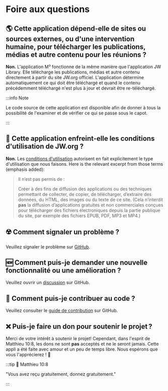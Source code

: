 # Foire aux questions

## :earth_americas: Cette application dépend-elle de sites ou sources externes, ou d'une intervention humaine, pour télécharger les publications, médias et autre contenu pour les réunions ?

**Non.** L'application M³ fonctionne de la même manière que l'application JW Library. Elle télécharge les publications, médias et autre contenu directement à partir du site JW.org officiel. L'application détermine automatiquement ce qui doit être téléchargé et quand le contenu précédemment téléchargé n'est plus à jour et devrait être re-téléchargé.

:::info Note

Le code source de cette application est disponible afin de donner à tous la possibilité de l'examiner et de vérifier ce qui se passe sous le capot.

:::

## :thinking: Cette application enfreint-elle les conditions d'utilisation de JW.org ?

**Non.** Les [conditions d'utilisation](https://www.jw.org/finder?docid=1011511&prefer=content) autorisent en fait explicitement le type d'utilisation que nous faisons. Here is the relevant excerpt from those terms (emphasis added):

> Il n’est pas permis de :
>
> Créer à des fins de diffusion des applications ou des techniques permettant de collecter, de copier, de télécharger, d’extraire des données, du HTML, des images ou du texte de ce site. (Cela n’interdit **pas** la diffusion d’applications gratuites et non commerciales conçues pour télécharger des fichiers électroniques depuis la partie publique du site, par exemple des fichiers EPUB, PDF, MP3 et MP4.)

## :radioactive: Comment signaler un problème ?

Veuillez signaler le problème sur [GitHub](https://github.com/sircharlo/meeting-media-manager/issues).

## :new: Comment puis-je demander une nouvelle fonctionnalité ou une amélioration ?

Veuillez ouvrir un [discussion](https://github.com/sircharlo/meeting-media-manager/discussions) sur GitHub.

## :handshake: Comment puis-je contribuer au code ?

Veuillez consulter le [guide de contribution](https://github.com/sircharlo/meeting-media-manager/blob/master/CONTRIBUTING.md) sur GitHub.

## :x: Puis-je faire un don pour soutenir le projet ?

Merci de votre intérêt à soutenir le projet! Cependant, dans l'esprit de Matthieu 10:8, les dons ne sont **pas** acceptés et ne le seront jamais. Cette appli a été faite avec amour et un peu de temps libre. Nous espérons que vous l'apprécierez ! :tada:

:::tip :book: Matthieu 10:8

"Vous avez reçu gratuitement, donnez gratuitement."

:::
